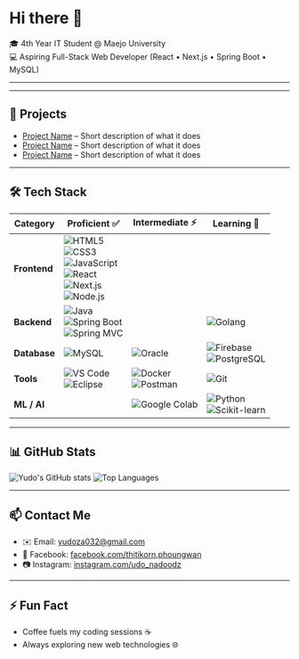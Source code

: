 # Hi there 👋

🎓 4th Year IT Student @ Maejo University  
💻 Aspiring Full-Stack Web Developer (React • Next.js • Spring Boot • MySQL)  

---


---

## 🚀 Projects

<!-- เพิ่มโปรเจกต์ของคุณตรงนี้ -->
- [Project Name](#) – Short description of what it does  
- [Project Name](#) – Short description of what it does  
- [Project Name](#) – Short description of what it does  

---

## 🛠 Tech Stack

| Category     | Proficient ✅ | Intermediate ⚡ | Learning 🌱 |
|-------------|---------------|----------------|-------------|
| **Frontend** | ![HTML5](https://img.shields.io/badge/HTML5-E34F26?style=for-the-badge&logo=html5&logoColor=white) <br> ![CSS3](https://img.shields.io/badge/CSS3-1572B6?style=for-the-badge&logo=css3&logoColor=white) <br> ![JavaScript](https://img.shields.io/badge/JavaScript-F7DF1E?style=for-the-badge&logo=javascript&logoColor=black) <br> ![React](https://img.shields.io/badge/React-20232A?style=for-the-badge&logo=react&logoColor=61DAFB) <br> ![Next.js](https://img.shields.io/badge/Next.js-000000?style=for-the-badge&logo=nextdotjs&logoColor=white) <br> ![Node.js](https://img.shields.io/badge/Node.js-339933?style=for-the-badge&logo=node.js&logoColor=white) |  |  |
| **Backend**  | ![Java](https://img.shields.io/badge/Java-ED8B00?style=for-the-badge&logo=java&logoColor=white) <br> ![Spring Boot](https://img.shields.io/badge/Spring%20Boot-6DB33F?style=for-the-badge&logo=springboot&logoColor=white) <br> ![Spring MVC](https://img.shields.io/badge/Spring%20MVC-6DB33F?style=for-the-badge&logo=springboot&logoColor=white) |  | ![Golang](https://img.shields.io/badge/Golang-00ADD8?style=for-the-badge&logo=go&logoColor=white) |
| **Database** | ![MySQL](https://img.shields.io/badge/MySQL-005C84?style=for-the-badge&logo=mysql&logoColor=white) | ![Oracle](https://img.shields.io/badge/Oracle-F80000?style=for-the-badge&logo=oracle&logoColor=white) | ![Firebase](https://img.shields.io/badge/Firebase-FFCA28?style=for-the-badge&logo=firebase&logoColor=black) <br> ![PostgreSQL](https://img.shields.io/badge/PostgreSQL-336791?style=for-the-badge&logo=postgresql&logoColor=white) |
| **Tools**    | ![VS Code](https://img.shields.io/badge/VS%20Code-007ACC?style=for-the-badge&logo=visual-studio-code&logoColor=white) <br> ![Eclipse](https://img.shields.io/badge/Eclipse-2C2255?style=for-the-badge&logo=eclipse&logoColor=white) | ![Docker](https://img.shields.io/badge/Docker-2496ED?style=for-the-badge&logo=docker&logoColor=white) <br> ![Postman](https://img.shields.io/badge/Postman-FF6C37?style=for-the-badge&logo=postman&logoColor=white) | ![Git](https://img.shields.io/badge/Git-F05032?style=for-the-badge&logo=git&logoColor=white) |
| **ML / AI**  |  | ![Google Colab](https://img.shields.io/badge/Google%20Colab-F9AB00?style=for-the-badge&logo=googlecolab&logoColor=white) | ![Python](https://img.shields.io/badge/Python-3776AB?style=for-the-badge&logo=python&logoColor=white) <br> ![Scikit-learn](https://img.shields.io/badge/scikit--learn-F7931E?style=for-the-badge&logo=scikitlearn&logoColor=white) |

---

## 📊 GitHub Stats
![Yudo's GitHub stats](https://github-readme-stats.vercel.app/api?username=yudoza032&show_icons=true&theme=tokyonight)
![Top Languages](https://github-readme-stats.vercel.app/api/top-langs/?username=yudoza032&layout=compact&theme=tokyonight)

---
## 📫 Contact Me
- ✉️ Email: yudoza032@gmail.com  
- 💼 Facebook: [facebook.com/thitikorn.phoungwan](https://www.facebook.com/thitikorn.phoungwan)  
- 📷 Instagram: [instagram.com/udo_nadoodz](https://www.instagram.com/udo_nadoodz)  


---

## ⚡ Fun Fact
- Coffee fuels my coding sessions ☕  
- Always exploring new web technologies 🌐
